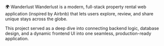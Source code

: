 🌍 Wanderlust
Wanderlust is a modern, full-stack property rental web application (inspired by Airbnb) that lets users explore, review, and share unique stays across the globe.

This project served as a deep dive into connecting backend logic, database design, and a dynamic frontend UI into one seamless, production-ready application.
